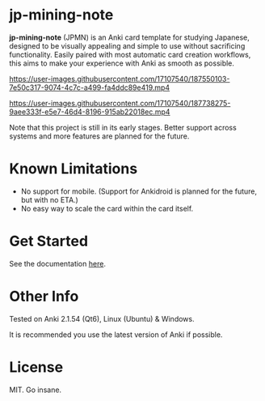 # jp-mining-note

**jp-mining-note** (JPMN) is an Anki card template for studying Japanese,
designed to be visually appealing and simple to use without sacrificing functionality.
Easily paired with most automatic card creation workflows,
this aims to make your experience with Anki as smooth as possible.



<!--
- hover over furigana
- click on image
- kanji hover
- collapsable fields
- front/back
-->
https://user-images.githubusercontent.com/17107540/187550103-7e50c317-9074-4c7c-a499-fa4ddc89e419.mp4



<!--
- front -> back
- IsSentenceCard
- IsTargetedSentenceCard
- IsHoverCard
- AltDisplay
    - newline (-> backside)
    - only last sentence (-> frontside)
- Hint + click
- HintNotHidden
- (TODO) editing pitch accent
- PAShowInfo
    - PATestOnlyWord
    - PADoNotTest
-->
https://user-images.githubusercontent.com/17107540/187738275-9aee333f-e5e7-46d4-8196-915ab22018ec.mp4


Note that this project is still in its early stages.
Better support across systems and more features are planned for the future.


# Known Limitations
* No support for mobile. (Support for Ankidroid is planned for the future, but with no ETA.)
* No easy way to scale the card within the card itself.

# Get Started
See the documentation [here](https://aquafina-water-bottle.github.io/jp-mining-note/).

# Other Info
Tested on Anki 2.1.54 (Qt6), Linux (Ubuntu) & Windows.

It is recommended you use the latest version of Anki if possible.

# License
MIT. Go insane.


